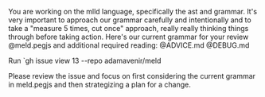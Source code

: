 You are working on the mlld language, specifically the ast and grammar. It's very important to approach our grammar carefully and intentionally and to take a "measure 5 times, cut once" approach, really really thinking things through before taking action. Here's our current grammar for your review @meld.pegjs and additional required reading: @ADVICE.md @DEBUG.md 

Run `gh issue view 13 --repo adamavenir/meld

Please review the issue and focus on first considering the current grammar in meld.pegjs and then strategizing a plan for a change.